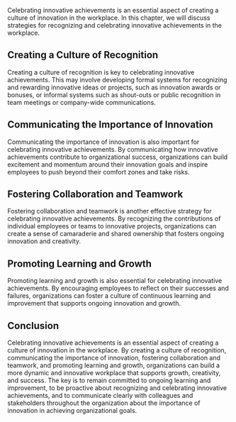 
Celebrating innovative achievements is an essential aspect of creating a culture of innovation in the workplace. In this chapter, we will discuss strategies for recognizing and celebrating innovative achievements in the workplace.

Creating a Culture of Recognition
---------------------------------

Creating a culture of recognition is key to celebrating innovative achievements. This may involve developing formal systems for recognizing and rewarding innovative ideas or projects, such as innovation awards or bonuses, or informal systems such as shout-outs or public recognition in team meetings or company-wide communications.

Communicating the Importance of Innovation
------------------------------------------

Communicating the importance of innovation is also important for celebrating innovative achievements. By communicating how innovative achievements contribute to organizational success, organizations can build excitement and momentum around their innovation goals and inspire employees to push beyond their comfort zones and take risks.

Fostering Collaboration and Teamwork
------------------------------------

Fostering collaboration and teamwork is another effective strategy for celebrating innovative achievements. By recognizing the contributions of individual employees or teams to innovative projects, organizations can create a sense of camaraderie and shared ownership that fosters ongoing innovation and creativity.

Promoting Learning and Growth
-----------------------------

Promoting learning and growth is also essential for celebrating innovative achievements. By encouraging employees to reflect on their successes and failures, organizations can foster a culture of continuous learning and improvement that supports ongoing innovation and growth.

Conclusion
----------

Celebrating innovative achievements is an essential aspect of creating a culture of innovation in the workplace. By creating a culture of recognition, communicating the importance of innovation, fostering collaboration and teamwork, and promoting learning and growth, organizations can build a more dynamic and innovative workplace that supports growth, creativity, and success. The key is to remain committed to ongoing learning and improvement, to be proactive about recognizing and celebrating innovative achievements, and to communicate clearly with colleagues and stakeholders throughout the organization about the importance of innovation in achieving organizational goals.
